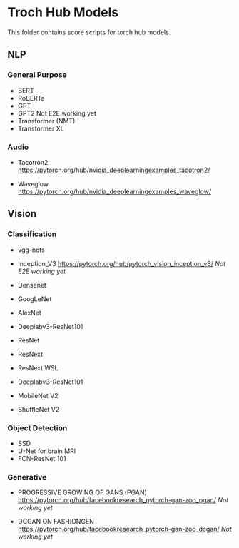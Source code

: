 # Troch Hub Models

This folder contains score scripts for torch hub models.

## NLP

### General Purpose
- BERT
- RoBERTa
- GPT
- GPT2
  Not E2E working yet
- Transformer (NMT)
- Transformer XL

### Audio

- Tacotron2
  https://pytorch.org/hub/nvidia_deeplearningexamples_tacotron2/

- Waveglow
  https://pytorch.org/hub/nvidia_deeplearningexamples_waveglow/


## Vision

### Classification

- vgg-nets

- Inception_V3
  https://pytorch.org/hub/pytorch_vision_inception_v3/
  *Not E2E working yet*

- Densenet
- GoogLeNet
- AlexNet
- Deeplabv3-ResNet101

- ResNet
- ResNext
- ResNext WSL
- Deeplabv3-ResNet101

- MobileNet V2
- ShuffleNet V2

### Object Detection
- SSD
- U-Net for brain MRI
- FCN-ResNet 101

### Generative

- PROGRESSIVE GROWING OF GANS (PGAN)
  https://pytorch.org/hub/facebookresearch_pytorch-gan-zoo_pgan/
  *Not working yet*

- DCGAN ON FASHIONGEN
  https://pytorch.org/hub/facebookresearch_pytorch-gan-zoo_dcgan/
  *Not working yet*



